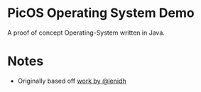 # PicOS Operating System Demo
A proof of concept Operating-System written in Java.

# Notes
+ Originally based off [work by @lenidh](https://github.com/lenidh/bearded-robot)